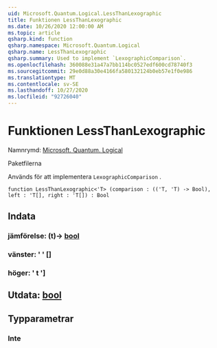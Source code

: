 ```yaml
---
uid: Microsoft.Quantum.Logical.LessThanLexographic
title: Funktionen LessThanLexographic
ms.date: 10/26/2020 12:00:00 AM
ms.topic: article
qsharp.kind: function
qsharp.namespace: Microsoft.Quantum.Logical
qsharp.name: LessThanLexographic
qsharp.summary: Used to implement `LexographicComparison`.
ms.openlocfilehash: 360088e31a47a7bb114bc0527edf600cd78740f3
ms.sourcegitcommit: 29e0d88a30e4166fa580132124b0eb57e1f0e986
ms.translationtype: MT
ms.contentlocale: sv-SE
ms.lasthandoff: 10/27/2020
ms.locfileid: "92726040"
---
```

# <a name="lessthanlexographic-function"></a>Funktionen LessThanLexographic

Namnrymd: [Microsoft. Quantum. Logical](xref:Microsoft.Quantum.Logical)

Paketfilerna [](https://nuget.org/packages/)


Används för att implementera `LexographicComparison` .

```qsharp
function LessThanLexographic<'T> (comparison : (('T, 'T) -> Bool), left : 'T[], right : 'T[]) : Bool
```


## <a name="input"></a>Indata

### <a name="comparison--tt---bool"></a>jämförelse: (t)-> [bool](xref:microsoft.quantum.lang-ref.bool)




### <a name="left--t"></a>vänster: ' ' []




### <a name="right--t"></a>höger: ' t ']





## <a name="output--bool"></a>Utdata: [bool](xref:microsoft.quantum.lang-ref.bool)



## <a name="type-parameters"></a>Typparametrar

### <a name="t"></a>Inte

